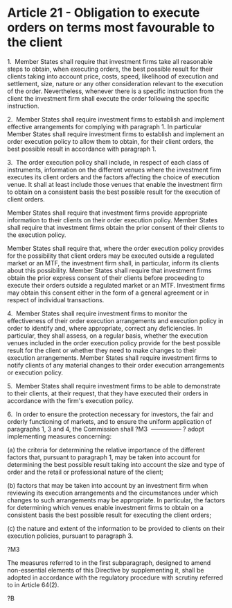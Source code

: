 # Article 21 - Obligation to execute orders on terms most favourable to the client


1.  Member States shall require that investment firms take all reasonable steps to obtain, when executing orders, the best possible result for their clients taking into account price, costs, speed, likelihood of execution and settlement, size, nature or any other consideration relevant to the execution of the order. Nevertheless, whenever there is a specific instruction from the client the investment firm shall execute the order following the specific instruction.

2.  Member States shall require investment firms to establish and implement effective arrangements for complying with paragraph 1. In particular Member States shall require investment firms to establish and implement an order execution policy to allow them to obtain, for their client orders, the best possible result in accordance with paragraph 1.

3.  The order execution policy shall include, in respect of each class of instruments, information on the different venues where the investment firm executes its client orders and the factors affecting the choice of execution venue. It shall at least include those venues that enable the investment firm to obtain on a consistent basis the best possible result for the execution of client orders.

Member States shall require that investment firms provide appropriate information to their clients on their order execution policy. Member States shall require that investment firms obtain the prior consent of their clients to the execution policy.

Member States shall require that, where the order execution policy provides for the possibility that client orders may be executed outside a regulated market or an MTF, the investment firm shall, in particular, inform its clients about this possibility. Member States shall require that investment firms obtain the prior express consent of their clients before proceeding to execute their orders outside a regulated market or an MTF. Investment firms may obtain this consent either in the form of a general agreement or in respect of individual transactions.

4.  Member States shall require investment firms to monitor the effectiveness of their order execution arrangements and execution policy in order to identify and, where appropriate, correct any deficiencies. In particular, they shall assess, on a regular basis, whether the execution venues included in the order execution policy provide for the best possible result for the client or whether they need to make changes to their execution arrangements. Member States shall require investment firms to notify clients of any material changes to their order execution arrangements or execution policy.

5.  Member States shall require investment firms to be able to demonstrate to their clients, at their request, that they have executed their orders in accordance with the firm's execution policy.

6.  In order to ensure the protection necessary for investors, the fair and orderly functioning of markets, and to ensure the uniform application of paragraphs 1, 3 and 4, the Commission shall ?M3  ————— ? adopt implementing measures concerning:

(a) the criteria for determining the relative importance of the different factors that, pursuant to paragraph 1, may be taken into account for determining the best possible result taking into account the size and type of order and the retail or professional nature of the client;

(b) factors that may be taken into account by an investment firm when reviewing its execution arrangements and the circumstances under which changes to such arrangements may be appropriate. In particular, the factors for determining which venues enable investment firms to obtain on a consistent basis the best possible result for executing the client orders;

(c) the nature and extent of the information to be provided to clients on their execution policies, pursuant to paragraph 3.

?M3

The measures referred to in the first subparagraph, designed to amend non-essential elements of this Directive by supplementing it, shall be adopted in accordance with the regulatory procedure with scrutiny referred to in Article 64(2).

?B
